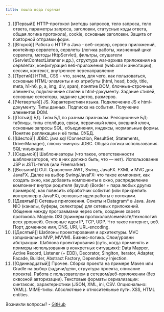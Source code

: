 ```yaml
---
title: пошла вода горячая
---
```

1. [[Первый]] HTTP-протокол (методы запросов, тело запроса, тело ответа, параметры запроса, заголовки, статусные коды ответа, общая логика протокола), cookie, основные заголовки. Защита от повторной отправки форм.
2. [[Второй]] Работа с HTTP в Java - веб-сервер, сервер приложений, контейнер сервлетов, сервлеты (логика работы, жизненный цикл сервлета, методы HttpServlet), фильтры, слушатели (ServletContextListener и др.), структура war-архива приложения на сервлетах, конфигурация веб-приложения (web.xml и аннотации), сессии, контекст, внутреннее перенаправление
3. [[Третий]] HTML, CSS - что, зачем, для чего, как пользоваться, основные HTML-элементы и их атрибуты (html, head, body, title, meta, h1-h6, p, a, img, div, span), понятие DOM, блочные-строчные элементы, подключение стилей к html-документу. Задание стилей, основные селекторы, задание цветов, размеров.
4. [[Четвертый]] JS. Характеристики языка. Подключение JS к html-документу. Типы данных. Подписка на события. Получение элементов DOM. 
5. [[Пятый]] БД. Типы БД по разным признакам. Реляционные БД: таблицы, типы столбцов, связи, первичный ключ, внешний ключ, основные запросы SQL, объединения, индексы, нормальные формы. Понятие репликации и её типы. СУБД.
6. [[Шестой]] JDBC. java.sql (Connection, ResultSet, Statements, DriverManager), плюсы-минусы JDBC. Общая логика использования. SQL-инъекции. 
7. [[Седьмой]] Шаблонизаторы (что такое, ответственности шаблонизаторов, что в них должно быть, что — нет). Использование JSP и JSTL-тегов (или Freemarker). 
8. [[Восьмой]] GUI. Сравнение AWT, Swing, JavaFX. FXML и MVC для JavaFX. Далее на выбор Swing/JavaFX: что такое компонент, как создать окно, как добавить компоненты в окно, распределение компонент внутри родителя (layout) (Border + пара любых других примеров), как повесить обработчик события (или прикрепить контроллер в JavaFX), основные идеи работы с потоками.
9. [[Девятый]] Сетевые приложения. Сокеты и Datagram* в Java. Java NIO (каналы, буферы, селекторы) для сетевых приложений. Общение между программами через сеть, создание своего протокола. Модель OSI (примеры протоколов/семейств/технологий всех уровней). Основные идеи IP, TCP, UDP. Что такое интернет, веб. Порт, доменное имя, DNS, URI, URL-encoding. 
10. [[Десятый]] Шаблоны проектирования и архитектуры. MVC (опционально MVP, MVVM). Бизнес-логика. Слои/уровни абстракции. Шаблона проектирования (суть, когда применять и примеры использования в конкретных ситуациях): Data Mapper, Active Record, Listener (+ EDD), Decorator, Singlton, Iterator, Adapter, Facade, Builder, Abstract Factory, Dependency Injection.
11. [[Одиннадцатый]] Прочее. Сборка проекта на примере Maven или Gradle на выбор (задачи/цели, структура проекта, описание проекта).  Работа с пользователем в сетевом/веб-приложении (без сквозной авторизации). Текстовые форматы сериализации: синтаксис, характеристики (JSON, XML, ini, CSV. Опционально: YAML). MIME-типы. Абсолютные и относительные пути. XSS, HTML entities.

Возникли вопросы? - [GitHub](https://github.com/lld4n/oris)

